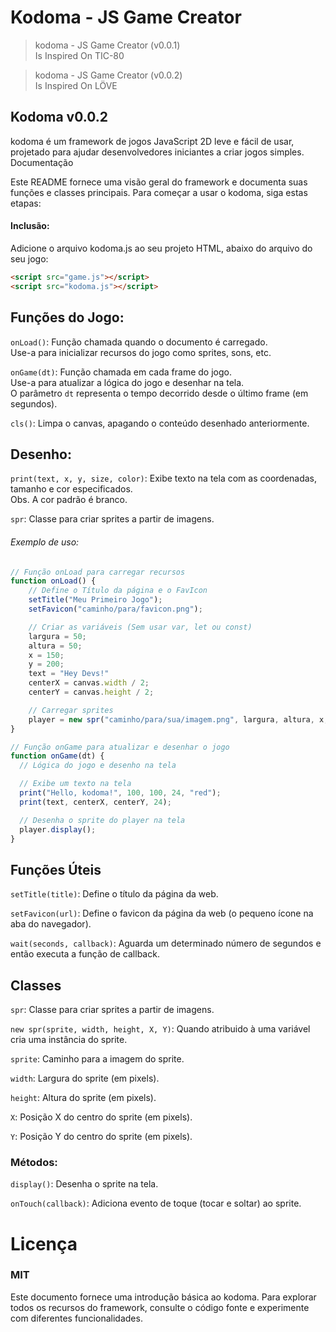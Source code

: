 # Kodoma - JS Game Creator 

> kodoma - JS Game Creator (v0.0.1) <br>
Is Inspired On TIC-80

> kodoma - JS Game Creator (v0.0.2) <br>
Is Inspired On LÖVE

## Kodoma v0.0.2
kodoma é um framework de jogos JavaScript 2D leve e fácil de usar, projetado para ajudar desenvolvedores iniciantes a criar jogos simples.
Documentação

Este README fornece uma visão geral do framework e documenta suas funções e classes principais. Para começar a usar o kodoma, siga estas etapas:

#### Inclusão: 
Adicione o arquivo kodoma.js ao seu projeto HTML, abaixo do arquivo do seu jogo:

```html
<script src="game.js"></script>
<script src="kodoma.js"></script>
```

## Funções do Jogo:

`onLoad()`: Função chamada quando o documento é carregado. <br>
Use-a para inicializar recursos do jogo como sprites, sons, etc.

`onGame(dt)`: Função chamada em cada frame do jogo. <br>
Use-a para atualizar a lógica do jogo e desenhar na tela. <br>
O parâmetro `dt` representa o tempo decorrido desde o último frame (em segundos).

`cls()`: Limpa o canvas, apagando o conteúdo desenhado anteriormente.

## Desenho:

`print(text, x, y, size, color)`: Exibe texto na tela com as coordenadas, tamanho e cor especificados.<br>
Obs. A cor padrão é branco.

`spr`: Classe para criar sprites a partir de imagens.


###### Exemplo de uso:
```javascript
// Função onLoad para carregar recursos
function onLoad() {
    // Define o Título da página e o FavIcon
    setTitle("Meu Primeiro Jogo");
    setFavicon("caminho/para/favicon.png");

    // Criar as variáveis (Sem usar var, let ou const)
    largura = 50;
    altura = 50;
    x = 150;
    y = 200;
    text = "Hey Devs!"
    centerX = canvas.width / 2;
    centerY = canvas.height / 2;

    // Carregar sprites
    player = new spr("caminho/para/sua/imagem.png", largura, altura, x, y)
}

// Função onGame para atualizar e desenhar o jogo
function onGame(dt) {
  // Lógica do jogo e desenho na tela

  // Exibe um texto na tela 
  print("Hello, kodoma!", 100, 100, 24, "red");
  print(text, centerX, centerY, 24);

  // Desenha o sprite do player na tela
  player.display();
}
```

## Funções Úteis

`setTitle(title)`: Define o título da página da web.

`setFavicon(url)`: Define o favicon da página da web (o pequeno ícone na aba do navegador).

`wait(seconds, callback)`: Aguarda um determinado número de segundos e então executa a função de callback.

## Classes

`spr`: Classe para criar sprites a partir de imagens.

`new spr(sprite, width, height, X, Y)`: Quando atribuido à uma variável cria uma instância do sprite.

`sprite`: Caminho para a imagem do sprite.

`width`: Largura do sprite (em pixels).

`height`: Altura do sprite (em pixels).

`X`: Posição X do centro do sprite (em pixels).

`Y`: Posição Y do centro do sprite (em pixels).

### Métodos:

`display()`: Desenha o sprite na tela.

`onTouch(callback)`: Adiciona evento de toque (tocar e soltar) ao sprite.

# Licença

### MIT

Este documento fornece uma introdução básica ao kodoma. Para explorar todos os recursos do framework, consulte o código fonte e experimente com diferentes funcionalidades.